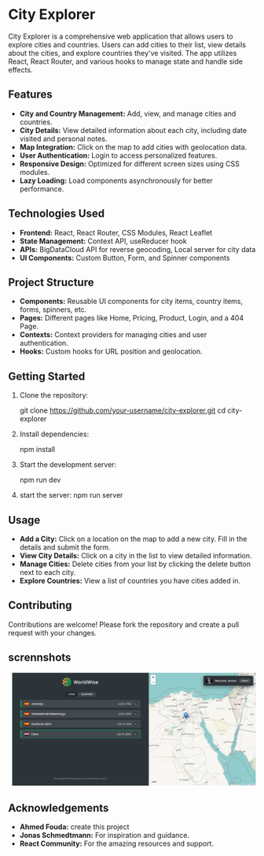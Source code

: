# City Explorer

City Explorer is a comprehensive web application that allows users to explore cities and countries. Users can add cities to their list, view details about the cities, and explore countries they've visited. The app utilizes React, React Router, and various hooks to manage state and handle side effects.

## Features

- **City and Country Management:** Add, view, and manage cities and countries.
- **City Details:** View detailed information about each city, including date visited and personal notes.
- **Map Integration:** Click on the map to add cities with geolocation data.
- **User Authentication:** Login to access personalized features.
- **Responsive Design:** Optimized for different screen sizes using CSS modules.
- **Lazy Loading:** Load components asynchronously for better performance.

## Technologies Used

- **Frontend:** React, React Router, CSS Modules, React Leaflet
- **State Management:** Context API, useReducer hook
- **APIs:** BigDataCloud API for reverse geocoding, Local server for city data
- **UI Components:** Custom Button, Form, and Spinner components

## Project Structure

- **Components:** Reusable UI components for city items, country items, forms, spinners, etc.
- **Pages:** Different pages like Home, Pricing, Product, Login, and a 404 Page.
- **Contexts:** Context providers for managing cities and user authentication.
- **Hooks:** Custom hooks for URL position and geolocation.

## Getting Started

1. Clone the repository:

   git clone https://github.com/your-username/city-explorer.git
   cd city-explorer

2. Install dependencies:

   npm install

3. Start the development server:

   npm run dev

4. start the server:
   npm run server

## Usage

- **Add a City:** Click on a location on the map to add a new city. Fill in the details and submit the form.
- **View City Details:** Click on a city in the list to view detailed information.
- **Manage Cities:** Delete cities from your list by clicking the delete button next to each city.
- **Explore Countries:** View a list of countries you have cities added in.

## Contributing

Contributions are welcome! Please fork the repository and create a pull request with your changes.

## scrennshots

![scrennshot](./public/worldwise.PNG)

## Acknowledgements

- **Ahmed Fouda:** create this project
- **Jonas Schmedtmann:** For inspiration and guidance.
- **React Community:** For the amazing resources and support.
